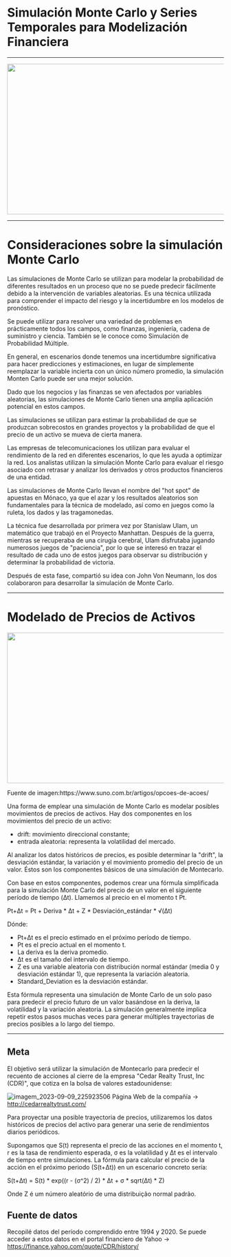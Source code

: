 # Simulación Monte Carlo y Series Temporales para Modelización Financiera
***********************
<p align="center">
  <img width="600" height="350" src="https://github.com/EricPassosScience/Hypothesis_Test_Business/assets/97414922/c4f6a57e-e042-4862-8e1c-afe4acba8003">
</p>

***************************
# Consideraciones sobre la simulación Monte Carlo
Las simulaciones de Monte Carlo se utilizan para modelar la probabilidad de diferentes resultados en un proceso que no se puede predecir fácilmente debido a la intervención de variables aleatorias. Es una técnica utilizada para comprender el impacto del riesgo y la incertidumbre en los modelos de pronóstico.

Se puede utilizar para resolver una variedad de problemas en prácticamente todos los campos, como finanzas, ingeniería, cadena de suministro y ciencia. También se le conoce como Simulación de Probabilidad Múltiple.

En general, en escenarios donde tenemos una incertidumbre significativa para hacer predicciones y estimaciones, en lugar de simplemente reemplazar la variable incierta con un único número promedio, la simulación Monten Carlo puede ser una mejor solución.

Dado que los negocios y las finanzas se ven afectados por variables aleatorias, las simulaciones de Monte Carlo tienen una amplia aplicación potencial en estos campos.

Las simulaciones se utilizan para estimar la probabilidad de que se produzcan sobrecostos en grandes proyectos y la probabilidad de que el precio de un activo se mueva de cierta manera.

Las empresas de telecomunicaciones los utilizan para evaluar el rendimiento de la red en diferentes escenarios, lo que les ayuda a optimizar la red. Los analistas utilizan la simulación Monte Carlo para evaluar el riesgo asociado con retrasar y analizar los derivados y otros productos financieros de una entidad.

Las simulaciones de Monte Carlo llevan el nombre del "hot spot" de apuestas en Mónaco, ya que el azar y los resultados aleatorios son fundamentales para la técnica de modelado, así como en juegos como la ruleta, los dados y las tragamonedas.

La técnica fue desarrollada por primera vez por Stanislaw Ulam, un matemático que trabajó en el Proyecto Manhattan. Después de la guerra, mientras se recuperaba de una cirugía cerebral, Ulam disfrutaba jugando numerosos juegos de "paciencia", por lo que se interesó en trazar el resultado de cada uno de estos juegos para observar su distribución y determinar la probabilidad de victoria.

Después de esta fase, compartió su idea con John Von Neumann, los dos colaboraron para desarrollar la simulación de Monte Carlo.
***************************************************
# Modelado de Precios de Activos
<p align="center">
  <img width="1000" height="350" src="https://github.com/EricPassosScience/PySpark_Streaming_Kafka_Recommendation_System/assets/97414922/1a3fe2b8-89ba-4a84-ad6c-577cc717cc9b">
</p>
Fuente de imagen:https://www.suno.com.br/artigos/opcoes-de-acoes/

Una forma de emplear una simulación de Monte Carlo es modelar posibles movimientos de precios de activos. Hay dos componentes en los movimientos del precio de un activo:
- drift: movimiento direccional constante;
- entrada aleatoria: representa la volatilidad del mercado.

Al analizar los datos históricos de precios, es posible determinar la "drift", la desviación estándar, la variación y el movimiento promedio del precio de un valor. Éstos son los componentes básicos de una simulación de Montecarlo.

Con base en estos componentes, podemos crear una fórmula simplificada para la simulación Monte Carlo del precio de un valor en el siguiente período de tiempo (Δt). Llamemos al precio en el momento t Pt.

Pt+Δt = Pt + Deriva * Δt + Z * Desviación_estándar * √(Δt)

Dónde:
- Pt+Δt es el precio estimado en el próximo período de tiempo.
- Pt es el precio actual en el momento t.
- La deriva es la deriva promedio.
- Δt es el tamaño del intervalo de tiempo.
- Z es una variable aleatoria con distribución normal estándar (media 0 y desviación estándar 1), que representa la variación aleatoria.
- Standard_Deviation es la desviación estándar.

Esta fórmula representa una simulación de Monte Carlo de un solo paso para predecir el precio futuro de un valor basándose en la deriva, la volatilidad y la variación aleatoria. La simulación generalmente implica repetir estos pasos muchas veces para generar múltiples trayectorias de precios posibles a lo largo del tiempo.
************************************
## Meta

El objetivo será utilizar la simulación de Montecarlo para predecir el recuento de acciones al cierre de la empresa "Cedar Realty Trust, Inc (CDR)", que cotiza en la bolsa de valores estadounidense:

![imagem_2023-09-09_225923506](https://github.com/EricPassosScience/PySpark_Streaming_Kafka_Recommendation_System/assets/97414922/8cd9d085-e710-4267-9200-25bf4fc15d5f)
Página Web de la compañía -> http://cedarrealtytrust.com/

Para proyectar una posible trayectoria de precios, utilizaremos los datos históricos de precios del activo para generar una serie de rendimientos diarios periódicos.

Supongamos que S(t) representa el precio de las acciones en el momento t, r es la tasa de rendimiento esperada, σ es la volatilidad y Δt es el intervalo de tiempo entre simulaciones. La fórmula para calcular el precio de la acción en el próximo periodo (S(t+Δt)) en un escenario concreto sería:

S(t+Δt) = S(t) * exp((r - (σ^2) / 2) * Δt + σ * sqrt(Δt) * Z)

Onde Z é um número aleatório de uma distribuição normal padrão.

## Fuente de datos
Recopilé datos del período comprendido entre 1994 y 2020. Se puede acceder a estos datos en el portal financiero de Yahoo -> https://finance.yahoo.com/quote/CDR/history/




